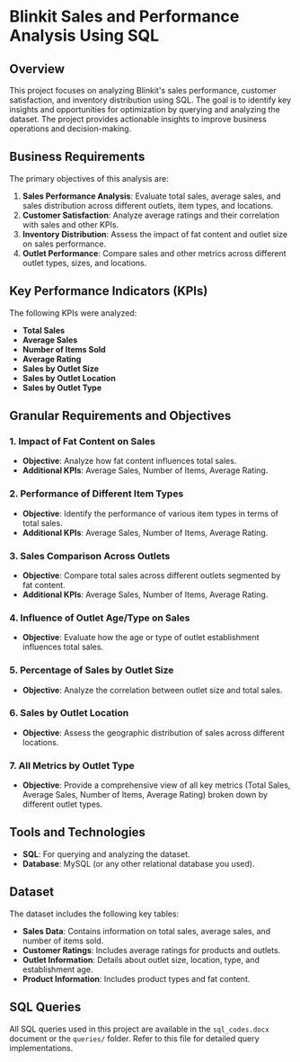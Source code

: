 # Blinkit Sales and Performance Analysis Using SQL

## Overview
This project focuses on analyzing Blinkit's sales performance, customer satisfaction, and inventory distribution using SQL. The goal is to identify key insights and opportunities for optimization by querying and analyzing the dataset. The project provides actionable insights to improve business operations and decision-making.

## Business Requirements
The primary objectives of this analysis are:
1. **Sales Performance Analysis**: Evaluate total sales, average sales, and sales distribution across different outlets, item types, and locations.
2. **Customer Satisfaction**: Analyze average ratings and their correlation with sales and other KPIs.
3. **Inventory Distribution**: Assess the impact of fat content and outlet size on sales performance.
4. **Outlet Performance**: Compare sales and other metrics across different outlet types, sizes, and locations.

## Key Performance Indicators (KPIs)
The following KPIs were analyzed:
- **Total Sales**
- **Average Sales**
- **Number of Items Sold**
- **Average Rating**
- **Sales by Outlet Size**
- **Sales by Outlet Location**
- **Sales by Outlet Type**

## Granular Requirements and Objectives
### 1. Impact of Fat Content on Sales
   - **Objective**: Analyze how fat content influences total sales.
   - **Additional KPIs**: Average Sales, Number of Items, Average Rating.

### 2. Performance of Different Item Types
   - **Objective**: Identify the performance of various item types in terms of total sales.
   - **Additional KPIs**: Average Sales, Number of Items, Average Rating.

### 3. Sales Comparison Across Outlets
   - **Objective**: Compare total sales across different outlets segmented by fat content.
   - **Additional KPIs**: Average Sales, Number of Items, Average Rating.

### 4. Influence of Outlet Age/Type on Sales
   - **Objective**: Evaluate how the age or type of outlet establishment influences total sales.

### 5. Percentage of Sales by Outlet Size
   - **Objective**: Analyze the correlation between outlet size and total sales.

### 6. Sales by Outlet Location
   - **Objective**: Assess the geographic distribution of sales across different locations.

### 7. All Metrics by Outlet Type
   - **Objective**: Provide a comprehensive view of all key metrics (Total Sales, Average Sales, Number of Items, Average Rating) broken down by different outlet types.

## Tools and Technologies
- **SQL**: For querying and analyzing the dataset.
- **Database**: MySQL (or any other relational database you used).

## Dataset
The dataset includes the following key tables:
- **Sales Data**: Contains information on total sales, average sales, and number of items sold.
- **Customer Ratings**: Includes average ratings for products and outlets.
- **Outlet Information**: Details about outlet size, location, type, and establishment age.
- **Product Information**: Includes product types and fat content.




## SQL Queries
All SQL queries used in this project are available in the `sql_codes.docx` document or the `queries/` folder. Refer to this file for detailed query implementations.
